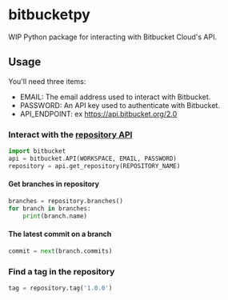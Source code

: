 # bitbucketpy
WIP Python package for interacting with Bitbucket Cloud's API.

## Usage
You'll need three items:

* EMAIL: The email address used to interact with Bitbucket.
* PASSWORD: An API key used to authenticate with Bitbucket.
* API_ENDPOINT: ex https://api.bitbucket.org/2.0

### Interact with the [repository API](https://developer.atlassian.com/bitbucket/api/2/reference/resource/repositories/%7Bworkspace%7D/%7Brepo_slug%7D#get)
```python
import bitbucket
api = bitbucket.API(WORKSPACE, EMAIL, PASSWORD)
repository = api.get_repository(REPOSITORY_NAME)
```

#### Get branches in repository
```python
branches = repository.branches()
for branch in branches:
    print(branch.name)
```

#### The latest commit on a branch
```python
commit = next(branch.commits)
```

### Find a tag in the repository
```python
tag = repository.tag('1.0.0')
```
